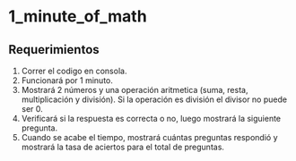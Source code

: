 # 1_minute_of_math

## Requerimientos
1. Correr el codigo en consola.
2. Funcionará por 1 minuto.
3. Mostrará 2 números y una operación aritmetica (suma, resta, multiplicación y división). Si la operación es división el divisor no puede ser 0.
4. Verificará si la respuesta es correcta o no, luego mostrará la siguiente pregunta. 
5. Cuando se acabe el tiempo, mostrará cuántas preguntas respondió y mostrará la tasa de aciertos para el total de preguntas.
